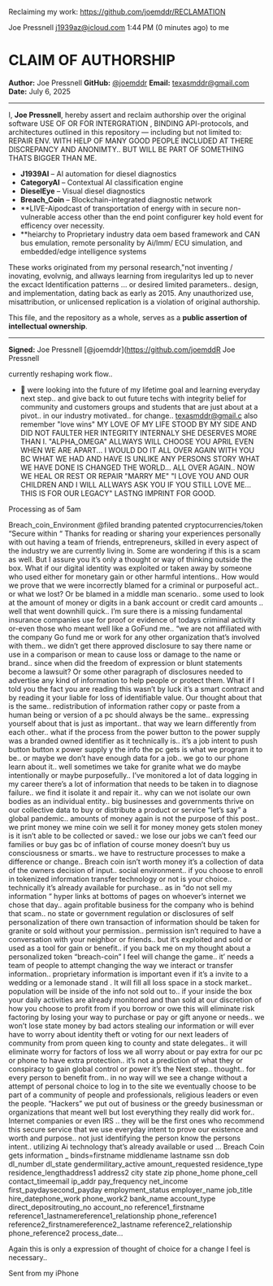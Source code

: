  Reclaiming my work: https://github.com/joemddr/RECLAMATION

Joe Pressnell <j1939az@icloud.com>
1:44 PM (0 minutes ago)
to me

 # CLAIM OF AUTHORSHIP

**Author:** Joe Pressnell 
**GitHub:** [@joemddr](https://github.com/joemddr) 
**Email:** texasmddr@gmail.com 
**Date:** July 6, 2025 

---

 I, **Joe Pressnell**, hereby assert and reclaim authorship over the original software USE OF OR FOR INTERGRATION ,  BINDING API-protocols, and architectures outlined in this repository — including but not limited to:
REPAIR ENV. WITH HELP OF MANY GOOD PEOPLE INCLUDED AT THERE DISCREPANCY AND ANONIMTY.. BUT WILL BE PART OF SOMETHING THATS BIGGER THAN ME.

- **J1939AI** – AI automation for diesel diagnostics 
- **CategoryAI** – Contextual AI classification engine 
- **DieselEye** – Visual diesel diagnostics 
- **Breach_Coin** – Blockchain-integrated diagnostic network
- **LIVE-Aipodcast of transportation of energy with in secure non-vulnerable access other than the end point configurer key hold event for efficency over necessity.
- **heiarchy to Proprietary industry data oem based framework and CAN bus emulation, remote personality by Ai/lmm/ ECU simulation, and embedded/edge intelligence systems 

 These works originated from my personal research,"not inventing / inovating, evolvnig, and allways learning from iregularitys led up to never the excact Identification patterns ... or desired limited parameters..
 design, and implementation, dating back as early as 2015. Any unauthorized use, misattribution, or unlicensed replication is a violation of original authorship.

 This file, and the repository as a whole, serves as a **public assertion of intellectual ownership**.

---
 
 **Signed:** 
Joe Pressnell 
[@joemddr](https://github.com/joemddR Joe Pressnell

currently reshaping  work flow.. 
- 💞️ were looking into the future of my lifetime goal and learning everyday next step.. and give back to out future techs with integrity belief for community and customers groups and students that are just about at a pivot.. in our industry motivated.. for change..
 texasmddr@gmail.c
also remember  "love wins" MY LOVE OF MY LIFE STOOD BY MY SIDE AND DID NOT FAULTER HER INTEGRITY INTERNALY SHE DESERVES MORE THAN I.
"ALPHA_OMEGA"  ALLWAYS WILL CHOOSE YOU APRIL EVEN WHEN WE ARE APART... I WOULD DO IT ALL OVER AGAIN WITH YOU BC WHAT WE HAD AND HAVE IS UNLIKE ANY PERSONS STORY WHAT WE HAVE DONE IS  CHANGED THE WORLD...
ALL OVER AGAIN.. NOW WE HEAL OR REST OR REPAIR "MARRY ME" "I LOVE YOU AND OUR CHILDREN AND I WILL ALLWAYS ASK YOU IF YOU STILL LOVE ME...  THIS IS FOR OUR LEGACY" LASTNG IMPRINT FOR GOOD.

<!---
joemddr/joemddr is a ✨ special ✨ repository because its `README.md` (this file) appears on your GitHub profile.
You can click the Preview link to take a look at your changes.and 
--->

Processing as of 5am 

Breach_coin_Environment @filed branding patented cryptocurrencies/token
“Secure within “
Thanks for reading or sharing your experiences personally with out having a team of friends, entrepreneurs, skilled in every aspect of the industry we are currently living in. Some are wondering if this is a scam as well. But I assure you it’s only a thought or way of thinking outside the box. What if our digital identity was exploited or taken away by someone who used either for monetary gain or other harmful intentions.. How would we prove that we were incorrectly blamed for a criminal or purposeful act.. or what we lost? Or be blamed in a middle man scenario.. some used to look at the amount of money or digits in a bank account or credit card amounts .. well that went downhill quick.. I’m sure there is a missing fundamental insurance companies use for proof or evidence of todays criminal activity or-even those who meant well like a GoFund me.. “we are not affiliated with the company Go fund me or work for any other organization that’s involved with them.. we didn’t get there approved disclosure to say there name or use in a comparison or mean to cause loss or damage to the name or brand.. since when did the freedom of expression or blunt statements become a lawsuit? Or some other paragraph of disclosures needed to advertise any kind of information to help people or protect them. What if I told you the fact you are reading this wasn’t by luck it’s a smart contract and by reading it your liable for loss of identifiable value. Our thought about that is the same.. redistribution of information rather copy or paste from a human being or version of a pc should always be the same.. expressing yourself about that is just as important.. that way we learn differently from each other.. what if the process from the power button to the power supply was a branded owned identifier as it technically is.. it’s a job intent to push button button x power supply y the info the pc gets is what we program it to be.. or maybe we don’t have enough data for a job.. we go to our phone learn about it.. well sometimes we take for granite what we do maybe intentionally or maybe purposefully.. I’ve monitored a lot of data logging in my career there’s a lot of information that needs to be taken in to diagnose failure.. we find it isolate it and repair it.. why can we not isolate our own bodies as an individual entity.. big businesses and governments thrive on our collective data to buy or distribute a product or service “let’s say” a global pandemic.. amounts of money again is not the purpose of this post.. we print money we mine coin we sell it for money money gets stolen money is it isn’t able to be collected or saved.: we lose our jobs we can’t feed our families or buy gas bc of inflation of course money doesn’t buy us consciousness or smarts.. we have to restructure processes to make a difference or change.. Breach coin isn’t worth money it’s a collection of data of the owners decision of input.. social environment.. if you choose to enroll in tokenized information transfer technology or not is your choice.. technically it’s already available for purchase.. as in “do not sell my information “ hyper links at bottoms of pages on whoever’s internet we chose that day.. again profitable business for the company who is behind that scam.. no state or government regulation or disclosures of self personalization of there own transaction of information should be taken for granite or sold without your permission.. permission isn’t required to have a conversation with your neighbor or friends.. but it’s exploited and sold or used as a tool for gain or benefit.. if you back me on my thought about a personalized token “breach-coin” I feel will change the game.. it’ needs a team of people to attempt changing the way we interact or transfer information.. proprietary information is important even if it’s a invite to a wedding or a lemonade stand . It will fill all loss space in a stock market.. population will be inside of the info not sold out to.. if your inside the box your daily activities are already monitored and than sold at our discretion of how you choose to profit from if you borrow or owe this will eliminate risk factoring by losing your way to purchase or pay or gift anyone or needs.. we won’t lose state money by bad actors stealing our information or will ever have to worry about identity theft or voting for our next leaders of community from prom queen king to county and state delegates.. it will eliminate worry for factors of loss we all worry about or pay extra for our pc or phone to have extra protection.. it’s not a prediction of what they or conspiracy to gain global control or power it’s the Next step.. thought.. for every person to benefit from.. in no way will we see a change without a attempt of personal choice to log in to the site we eventually choose to be part of a community of people and professionals, religious leaders or even the people. “Hackers” we put out of business or the greedy businessman or organizations that meant well but lost everything they really did work for.. Internet companies or even IRS .. they will be the first ones who recommend this secure service that we use everyday intent to prove our existence and worth and purpose.. not just identifying the person know the persons intent.. utilizing Ai technology that’s already available or used … Breach Coin gets information _ binds=firstname middlename lastname ssn dob dl_number dl_state gendermilitary_active amount_requested residence_type residence_lengthaddress1 address2 city state zip phone_home phone_cell contact_timeemail ip_addr pay_frequency net_income first_paydaysecond_payday employment_status employer_name job_title hire_datephone_work phone_work2 bank_name account_type direct_depositrouting_no account_no reference1_firstname reference1_lastnamereference1_relationship phone_reference1 reference2_firstnamereference2_lastname reference2_relationship phone_reference2 process_date…

Again this is only a expression of thought of choice for a change I feel is necessary..


Sent from my iPhone


